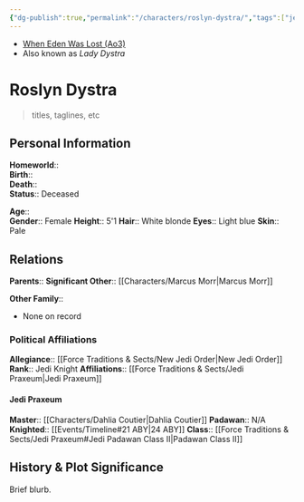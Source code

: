 ```yaml
---
{"dg-publish":true,"permalink":"/characters/roslyn-dystra/","tags":["jedipraxeum","jediknight","newjediorder","i ii iii iv v vi vii","forcesensitive","unfinished"],"noteIcon":"saber1"}
---
```


- [When Eden Was Lost (Ao3)](https://archiveofourown.org/works/19334440/chapters/45992584)
- Also known as *Lady Dystra*
# Roslyn Dystra
>titles, taglines, etc

## Personal Information

**Homeworld**::  
**Birth**::  
**Death**::  
**Status**::  Deceased

**Age**::  
**Gender**::  Female
**Height**::  5'1
**Hair**::  White blonde
**Eyes**::  Light blue
**Skin**::  Pale

## Relations

**Parents**:: 
**Significant Other**::  [[Characters/Marcus Morr\|Marcus Morr]]

**Other Family**::
- None on record

### Political Affiliations

**Allegiance**::  [[Force Traditions & Sects/New Jedi Order\|New Jedi Order]]
**Rank**::  Jedi Knight
**Affiliations**::  [[Force Traditions & Sects/Jedi Praxeum\|Jedi Praxeum]]

#### Jedi Praxeum

**Master**::  [[Characters/Dahlia Coutier\|Dahlia Coutier]]
**Padawan**::  N/A
**Knighted**::  [[Events/Timeline#21 ABY\|24 ABY]]
**Class**::  [[Force Traditions & Sects/Jedi Praxeum#Jedi Padawan Class II\|Padawan Class II]]

## History & Plot Significance
Brief blurb.